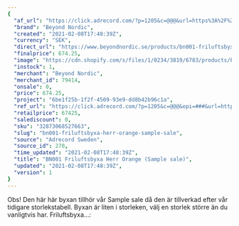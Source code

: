 ```yaml
---
{
  "af_url": "https://click.adrecord.com/?p=1205&c=@@@&url=https%3A%2F%2Fwww.beyondnordic.se%2Fproducts%2Fbn001-friluftsbyxa-herr-orange-sample-sale",
  "brand": "Beyond Nordic",
  "created": "2021-02-08T17:48:39Z",
  "currency": "SEK",
  "direct_url": "https://www.beyondnordic.se/products/bn001-friluftsbyxa-herr-orange-sample-sale",
  "finalprice": 674.25,
  "image": "https://cdn.shopify.com/s/files/1/0234/3819/6783/products/bn001-brunt_orange-2_6fa0c110-fadf-4c6b-b78f-ec626d52d4a5_2048x2048.jpg",
  "instock": 1,
  "merchant": "Beyond Nordic",
  "merchant_id": 79414,
  "onsale": 0,
  "price": 674.25,
  "project": "6be1f25b-1f2f-4509-93e9-dd8b42b96c1a",
  "ref_url": "https://click.adrecord.com/?p=1205&c=@@@&epi=###&url=https%3A%2F%2Fwww.beyondnordic.se%2Fproducts%2Fbn001-friluftsbyxa-herr-orange-sample-sale",
  "retailprice": 67425,
  "salediscount": 0,
  "sku": "32873068527663",
  "slug": "bn001-friluftsbyxa-herr-orange-sample-sale",
  "source": "Adrecord Sweden",
  "source_id": 270,
  "time_updated": "2021-02-08T17:48:39Z",
  "title": "BN001 Friluftsbyxa Herr Orange (Sample sale)",
  "updated": "2021-02-08T17:48:39Z",
  "version": 1
}
---
```


Obs! Den här här byxan tillhör vår Sample sale då den är tillverkad efter vår tidigare storlekstabell. Byxan är liten i storleken, välj en storlek större än du vanligtvis har.
Friluftsbyxa…:
